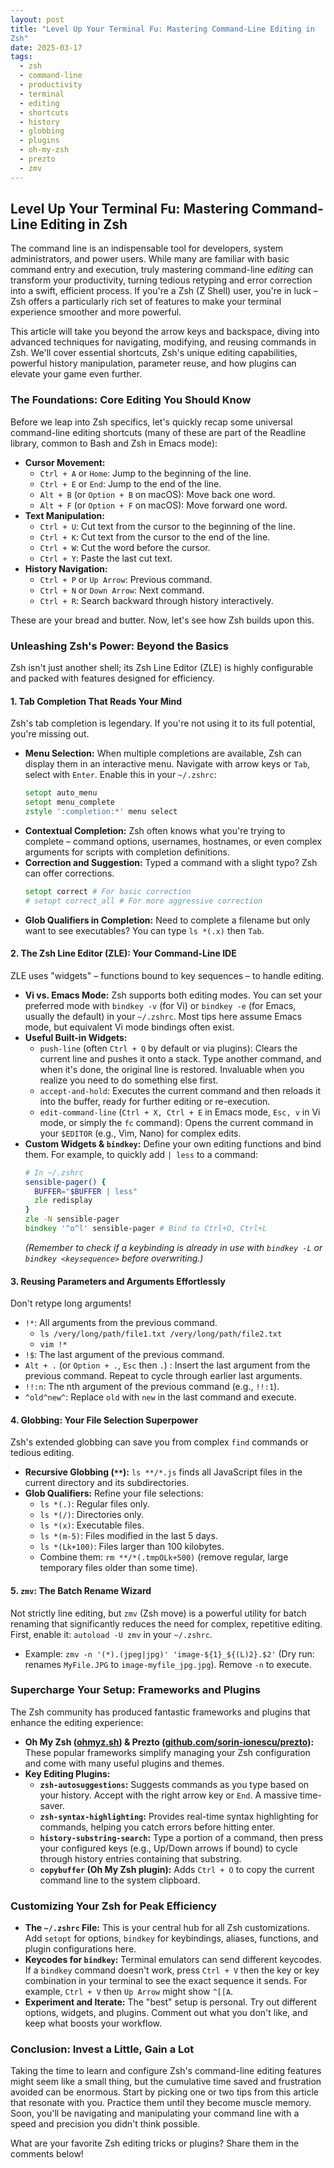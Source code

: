 ```yaml
---
layout: post
title: "Level Up Your Terminal Fu: Mastering Command-Line Editing in
Zsh"
date: 2025-03-17
tags:
  - zsh
  - command-line
  - productivity
  - terminal
  - editing
  - shortcuts
  - history
  - globbing
  - plugins
  - oh-my-zsh
  - prezto
  - zmv
---
```


## Level Up Your Terminal Fu: Mastering Command-Line Editing in Zsh

The command line is an indispensable tool for developers, system administrators, and power users. While many are familiar with basic command entry and execution, truly mastering command-line *editing* can transform your productivity, turning tedious retyping and error correction into a swift, efficient process. If you're a Zsh (Z Shell) user, you're in luck – Zsh offers a particularly rich set of features to make your terminal experience smoother and more powerful.

This article will take you beyond the arrow keys and backspace, diving into advanced techniques for navigating, modifying, and reusing commands in Zsh. We'll cover essential shortcuts, Zsh's unique editing capabilities, powerful history manipulation, parameter reuse, and how plugins can elevate your game even further.

### The Foundations: Core Editing You Should Know

Before we leap into Zsh specifics, let's quickly recap some universal command-line editing shortcuts (many of these are part of the Readline library, common to Bash and Zsh in Emacs mode):

  * **Cursor Movement:**
      * `Ctrl + A` or `Home`: Jump to the beginning of the line.
      * `Ctrl + E` or `End`: Jump to the end of the line.
      * `Alt + B` (or `Option + B` on macOS): Move back one word.
      * `Alt + F` (or `Option + F` on macOS): Move forward one word.
  * **Text Manipulation:**
      * `Ctrl + U`: Cut text from the cursor to the beginning of the line.
      * `Ctrl + K`: Cut text from the cursor to the end of the line.
      * `Ctrl + W`: Cut the word before the cursor.
      * `Ctrl + Y`: Paste the last cut text.
  * **History Navigation:**
      * `Ctrl + P` or `Up Arrow`: Previous command.
      * `Ctrl + N` or `Down Arrow`: Next command.
      * `Ctrl + R`: Search backward through history interactively.

These are your bread and butter. Now, let's see how Zsh builds upon this.

### Unleashing Zsh's Power: Beyond the Basics

Zsh isn't just another shell; its Zsh Line Editor (ZLE) is highly configurable and packed with features designed for efficiency.

#### 1\. Tab Completion That Reads Your Mind

Zsh's tab completion is legendary. If you're not using it to its full potential, you're missing out.

  * **Menu Selection:** When multiple completions are available, Zsh can display them in an interactive menu. Navigate with arrow keys or `Tab`, select with `Enter`. Enable this in your `~/.zshrc`:
    ```zsh
    setopt auto_menu
    setopt menu_complete
    zstyle ':completion:*' menu select
    ```
  * **Contextual Completion:** Zsh often knows what you're trying to complete – command options, usernames, hostnames, or even complex arguments for scripts with completion definitions.
  * **Correction and Suggestion:** Typed a command with a slight typo? Zsh can offer corrections.
    ```zsh
    setopt correct # For basic correction
    # setopt correct_all # For more aggressive correction
    ```
  * **Glob Qualifiers in Completion:** Need to complete a filename but only want to see executables? You can type `ls *(.x)` then `Tab`.

#### 2\. The Zsh Line Editor (ZLE): Your Command-Line IDE

ZLE uses "widgets" – functions bound to key sequences – to handle editing.

  * **Vi vs. Emacs Mode:** Zsh supports both editing modes. You can set your preferred mode with `bindkey -v` (for Vi) or `bindkey -e` (for Emacs, usually the default) in your `~/.zshrc`. Most tips here assume Emacs mode, but equivalent Vi mode bindings often exist.
  * **Useful Built-in Widgets:**
      * `push-line` (often `Ctrl + Q` by default or via plugins): Clears the current line and pushes it onto a stack. Type another command, and when it's done, the original line is restored. Invaluable when you realize you need to do something else first.
      * `accept-and-hold`: Executes the current command and then reloads it into the buffer, ready for further editing or re-execution.
      * `edit-command-line` (`Ctrl + X, Ctrl + E` in Emacs mode, `Esc, v` in Vi mode, or simply the `fc` command): Opens the current command in your `$EDITOR` (e.g., Vim, Nano) for complex edits.
  * **Custom Widgets & `bindkey`:** Define your own editing functions and bind them. For example, to quickly add `| less` to a command:
    ```zsh
    # In ~/.zshrc
    sensible-pager() {
      BUFFER="$BUFFER | less"
      zle redisplay
    }
    zle -N sensible-pager
    bindkey '^o^l' sensible-pager # Bind to Ctrl+O, Ctrl+L
    ```
    *(Remember to check if a keybinding is already in use with `bindkey -L` or `bindkey <keysequence>` before overwriting.)*

#### 3\. Reusing Parameters and Arguments Effortlessly

Don't retype long arguments\!

  * `!*`: All arguments from the previous command.
      * `ls /very/long/path/file1.txt /very/long/path/file2.txt`
      * `vim !*`
  * `!$`: The last argument of the previous command.
  * `Alt + .` (or `Option + .`, `Esc` then `.`) : Insert the last argument from the previous command. Repeat to cycle through earlier last arguments.
  * `!!:n`: The nth argument of the previous command (e.g., `!!:1`).
  * `^old^new^`: Replace `old` with `new` in the last command and execute.

#### 4\. Globbing: Your File Selection Superpower

Zsh's extended globbing can save you from complex `find` commands or tedious editing.

  * **Recursive Globbing (`**`):** `ls **/*.js` finds all JavaScript files in the current directory and its subdirectories.
  * **Glob Qualifiers:** Refine your file selections:
      * `ls *(.)`: Regular files only.
      * `ls *(/)`: Directories only.
      * `ls *(x)`: Executable files.
      * `ls *(m-5)`: Files modified in the last 5 days.
      * `ls *(Lk+100)`: Files larger than 100 kilobytes.
      * Combine them: `rm **/*(.tmpOLk+500)` (remove regular, large temporary files older than some time).

#### 5\. `zmv`: The Batch Rename Wizard

Not strictly line editing, but `zmv` (Zsh move) is a powerful utility for batch renaming that significantly reduces the need for complex, repetitive editing.
First, enable it: `autoload -U zmv` in your `~/.zshrc`.

  * Example: `zmv -n '(*).(jpeg|jpg)' 'image-${1}_${(L)2}.$2'` (Dry run: renames `MyFile.JPG` to `image-myfile_jpg.jpg`). Remove `-n` to execute.

### Supercharge Your Setup: Frameworks and Plugins

The Zsh community has produced fantastic frameworks and plugins that enhance the editing experience:

  * **Oh My Zsh ([ohmyz.sh](https://ohmyz.sh/)) & Prezto ([github.com/sorin-ionescu/prezto](https://github.com/sorin-ionescu/prezto)):** These popular frameworks simplify managing your Zsh configuration and come with many useful plugins and themes.
  * **Key Editing Plugins:**
      * **`zsh-autosuggestions`:** Suggests commands as you type based on your history. Accept with the right arrow key or `End`. A massive time-saver.
      * **`zsh-syntax-highlighting`:** Provides real-time syntax highlighting for commands, helping you catch errors before hitting enter.
      * **`history-substring-search`:** Type a portion of a command, then press your configured keys (e.g., Up/Down arrows if bound) to cycle through history entries containing that substring.
      * **`copybuffer` (Oh My Zsh plugin):** Adds `Ctrl + O` to copy the current command line to the system clipboard.

### Customizing Your Zsh for Peak Efficiency

  * **The `~/.zshrc` File:** This is your central hub for all Zsh customizations. Add `setopt` for options, `bindkey` for keybindings, aliases, functions, and plugin configurations here.
  * **Keycodes for `bindkey`:** Terminal emulators can send different keycodes. If a `bindkey` command doesn't work, press `Ctrl + V` then the key or key combination in your terminal to see the exact sequence it sends. For example, `Ctrl + V` then `Up Arrow` might show `^[[A`.
  * **Experiment and Iterate:** The "best" setup is personal. Try out different options, widgets, and plugins. Comment out what you don't like, and keep what boosts your workflow.

### Conclusion: Invest a Little, Gain a Lot

Taking the time to learn and configure Zsh's command-line editing features might seem like a small thing, but the cumulative time saved and frustration avoided can be enormous. Start by picking one or two tips from this article that resonate with you. Practice them until they become muscle memory. Soon, you'll be navigating and manipulating your command line with a speed and precision you didn't think possible.

What are your favorite Zsh editing tricks or plugins? Share them in the comments below\!
